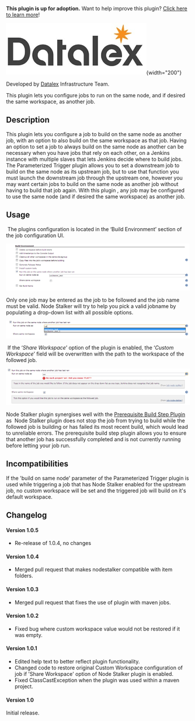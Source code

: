 **This plugin is up for adoption.** Want to help improve this plugin?
[Click here to learn
more](http://localhost:8085/display/JENKINS/Adopt+a+Plugin "Adopt a Plugin")!

![](docs/images/dlex.jpg){width="200"}

Developed by [Datalex](http://www.datalex.com/) Infrastructure Team.

This plugin lets you configure jobs to run on the same node, and if
desired the same workspace, as another job.

## Description

This plugin lets you configure a job to build on the same node as
another job, with an option to also build on the same workspace as that
job. Having an option to set a job to always build on the same node as
another can be necessary when you have jobs that rely on each other, on
a Jenkins instance with multiple slaves that lets Jenkins decide where
to build jobs. The Parameterized Trigger plugin allows you to set a
downstream job to build on the same node as its upstream job, but to use
that function you must launch the downstream job through the upstream
one, however you may want certain jobs to build on the same node as
another job without having to build that job again. With this plugin ,
any job may be configured to use the same node (and if desired the same
workspace) as another job.

## Usage

 The plugins configuration is located in the ‘Build Environment’ section
of the job configuration UI. 

![](docs/images/NodeStalker1.PNG)

Only one job may be entered as the job to be followed and the job name
must be valid. Node Stalker will try to help you pick a valid jobname by
populating a drop-down list with all possible options.

![](docs/images/NodeStalker3.png)

 If the ‘*Share Workspace*’ option of the plugin is enabled, the
‘*Custom Workspace*’ field will be overwritten with the path to the
workspace of the followed job.

![](docs/images/NodeStalker4.PNG)

Node Stalker plugin synergises well with the [Prerequisite Build Step
Plugin](https://wiki.jenkins-ci.org/display/JENKINS/Prerequisite+build+step+plugin) 
as  Node Stalker plugin does not stop the job from trying to build while
the followed job is building or has failed its most recent build, which
would lead to unreliable errors. The prerequisite build step plugin
allows you to ensure that another job has successfully completed and is
not currently running before letting your job run.

## Incompatibilities

If the 'build on same node' parameter of the Parameterized Trigger
plugin is used while triggering a job that has Node Stalker enabled for
the upstream job, no custom workspace will be set and the triggered job
will build on it's default workspace.

## **Changelog**

#### Version 1.0.5

-   Re-release of 1.0.4, no changes

#### Version 1.0.4

-   Merged pull request that makes nodestalker compatible with item
    folders.

#### Version 1.0.3

-   Merged pull request that fixes the use of plugin with maven jobs.

#### Version 1.0.2

-   Fixed bug where custom workspace value would not be restored if it
    was empty.

#### **Version 1.0.1**

-   Edited help text to better reflect plugin functionality. 
-   Changed code to restore original Custom Workspace configuration of
    job if 'Share Workspace' option of Node Stalker plugin is enabled.
-   Fixed ClassCastException when the plugin was used within a maven
    project.

#### Version 1.0 

Initial release.
